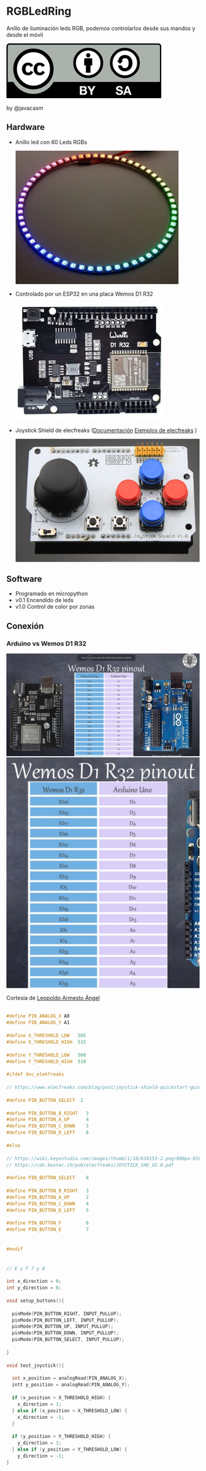 # RGBLedRing

Anillo de iluminación leds RGB, podemos controlarlos desde sus mandos y desde el móvil

![Licencia](./images/Licencia_CC.png)

by @javacasm


## Hardware

* Anillo led con  60 Leds RGBs

    ![60 x RGB Leds](./images/2846-RING60NEOPIXEL_2_main-500x500.jpg)

* Controlado por un ESP32 en una placa Wemos D1 R32 

    ![Wemos D1 R32](./images/wemos-d1-esp32-r32-wroom-32-wifi-y-bluetooth.jpg)

* Joystick Shield de elecfreaks ([Documentación](https://www.elecfreaks.com/blog/post/joystick-shield-quickstart-guide.html) [Ejemplos de elecfreaks](./code/) ) 

    ![Joystick shield de elecfreks](./images/SHD_JK_01.jpg)

## Software

* Programado en micropython
* v0.1 Encendido de leds
* v1.0 Control de color por zonas


## Conexión

### Arduino vs Wemos D1 R32

![](./images/Pinout-Arduino-WemosD1R32.png)
![](./images/Correspondencia-Arduino-WemosD1R32.png)

Cortesía de [Leopoldo Armesto Ángel](https://www.slideshare.net/LeopoldoArmestongel)


```C++

#define PIN_ANALOG_X A0
#define PIN_ANALOG_Y A1

#define X_THRESHOLD_LOW   505
#define X_THRESHOLD_HIGH  515

#define Y_THRESHOLD_LOW   500
#define Y_THRESHOLD_HIGH  510

#ifdef doc_elekfreaks

// https://www.elecfreaks.com/blog/post/joystick-shield-quickstart-guide.html

#define PIN_BUTTON_SELECT  2

#define PIN_BUTTON_B_RIGHT   3
#define PIN_BUTTON_A_UP      4
#define PIN_BUTTON_C_DOWN    5
#define PIN_BUTTON_D_LEFT    6

#else

// https://wiki.keyestudio.com/images/thumb/1/18/KS0153-2.png/800px-KS0153-2.png
// https://cdn.boxtec.ch/pub/elecfreaks/JOYSTICK_SHD_V2.0.pdf  

#define PIN_BUTTON_SELECT    8

#define PIN_BUTTON_B_RIGHT   3
#define PIN_BUTTON_A_UP      2
#define PIN_BUTTON_C_DOWN    4
#define PIN_BUTTON_D_LEFT    5

#define PIN_BUTTON_F         6
#define PIN_BUTTON_E         7


#endif


// E y F 7 y 8

int x_direction = 0;
int y_direction = 0;

void setup_buttons(){

  pinMode(PIN_BUTTON_RIGHT, INPUT_PULLUP);
  pinMode(PIN_BUTTON_LEFT, INPUT_PULLUP);
  pinMode(PIN_BUTTON_UP, INPUT_PULLUP);
  pinMode(PIN_BUTTON_DOWN, INPUT_PULLUP);
  pinMode(PIN_BUTTON_SELECT, INPUT_PULLUP);

}

void test_joystick(){

  int x_position = analogRead(PIN_ANALOG_X);
  intt y_position = analogRead(PIN_ANALOG_Y);

  if (x_position > X_THRESHOLD_HIGH) {
    x_direction = 1;
  } else if (x_position < X_THRESHOLD_LOW) {
    x_direction = -1;
  }

  if (y_position > Y_THRESHOLD_HIGH) {
    y_direction = 1;
  } else if (y_position < Y_THRESHOLD_LOW) {
    y_direction = -1; 
}
```